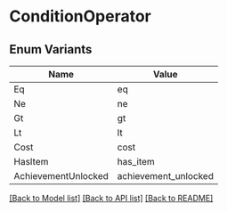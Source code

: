 # ConditionOperator

## Enum Variants

| Name | Value |
|---- | -----|
| Eq | eq |
| Ne | ne |
| Gt | gt |
| Lt | lt |
| Cost | cost |
| HasItem | has_item |
| AchievementUnlocked | achievement_unlocked |


[[Back to Model list]](../README.md#documentation-for-models) [[Back to API list]](../README.md#documentation-for-api-endpoints) [[Back to README]](../README.md)


